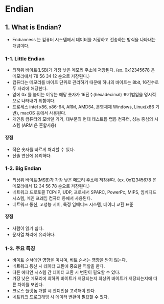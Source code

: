 # Endian

## 1. What is Endian?
- Endianness 는 컴퓨터 시스템에서 데이터를 저장하고 전송하는 방식을 나타내는 개념이다.

### 1-1. Little Endian
- 최하위 바이트(LSB)가 가장 낮은 메모리 주소에 저장된다.
  (ex. 0x12345678 은 메모리에서 78 56 34 12 순으로 저장된다.)
- 컴퓨터는 메모리를 바이트 단위로 관리하기 때문에 하나의 바이트는 8bit, 16진수로 두 자리에 해당한다.
- 앞에 0x 를 붙이는 이유는 해당 숫자가 16진수(hexadecimal) 표기법임을 명시적으로 나타내기 위함이다.
- 프로세스 intel x86, x86-64, ARM, AMD64, 운영체제 Windows, Linux(x86 기반), macOS 등에서 사용된다.
- 개인용 컴퓨터와 모바일 기기, 대부분의 현대 데스트톱 랩톱 컴퓨터, 성능 중심의 시스템 (ARM 은 혼합사용)

#### 장점
- 작은 숫자를 빠르게 처리할 수 있다.
- 산술 연산에 유리하다.

### 1-2. Big Endian
- 최상위 바이트(MSB)가 가장 낮은 메모리 주소에 저장된다.
  (ex. 0x12345678 은 메모리에서 12 34 56 78 순으로 저장된다.)
- 네트워크 프로토콜 TCP/IP, UDP, 프로세서 SPARC, PowerPc, MIPS, 임베디드 시스템, 메인 프레임 컴퓨터 등에서 사용된다.
- 네트워크 통신, 고성능 서버, 특정 임베디드 시스템, 데이터 교환 표준

#### 장점 
- 사람이 읽기 쉽다.
- 문자열 처리에 유리하다.

### 1-3. 주요 특징
- 바이트 순서에만 영향을 미치며, 비트 순서는 영향을 받지 않는다.
- 네트워크 통신 시 데이터 교환에 중요한 역할을 한다.
- 다른 에디언 시스템 간 데이터 교환 시 변환이 필요할 수 있다.
- 가장 낮은 메모리에 최하위 바이트가 저장되는지 최상위 바이트가 저장되는지에 따른 차이를 보인다.
- 크로스 플랫폼 개발 시 엔디언을 고려해야 한다.
- 네트워크 프로그래밍 시 데이터 변환이 필요할 수 있다.
